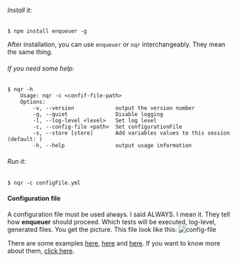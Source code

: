 ###### Install it:
    
    $ npm install enqueuer -g

After installation, you can use ```enqueuer``` or ```nqr``` interchangeably. They mean the same thing.

###### If you need some help:

    $ nqr -h
        Usage: nqr -c <confif-file-path>
        Options:
            -v, --version             output the version number
            -q, --quiet               Disable logging
            -l, --log-level <level>   Set log level
            -c, --config-file <path>  Set configurationFile
            -s, --store [store]       Add variables values to this session (default: )
            -h, --help                output usage information

###### Run it:

    $ nqr -c configFile.yml

#### Configuration file
A configuration file must be used always. I said ALWAYS. I mean it.
They tell how **enqueuer** should proceed. Which tests will be executed, log-level, generated files.
You get the picture.
This file look like this: ![config-file](https://github.com/lopidio/enqueuer/blob/develop/docs/images/readme-config.png "config-file.yml")

There are some examples
[here](https://github.com/lopidio/enqueuer/blob/develop/enqueuer.yml),
[here](https://github.com/lopidio/enqueuer/blob/develop/src/inceptionTest/beingTested.yml ) and
[here](https://github.com/lopidio/enqueuer/blob/develop/src/inceptionTest/tester.yml).
If you want to know more about them, [click here](https://github.com/lopidio/enqueuer/blob/develop/docs/instructions/config-file.yml "config file description").
